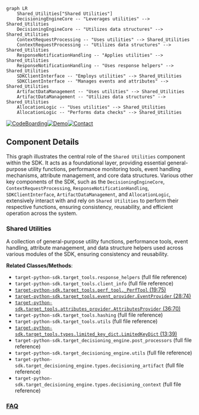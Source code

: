 ```mermaid
graph LR
    Shared_Utilities["Shared Utilities"]
    DecisioningEngineCore -- "Leverages utilities" --> Shared_Utilities
    DecisioningEngineCore -- "Utilizes data structures" --> Shared_Utilities
    ContextRequestProcessing -- "Uses utilities" --> Shared_Utilities
    ContextRequestProcessing -- "Utilizes data structures" --> Shared_Utilities
    ResponseNotificationHandling -- "Applies utilities" --> Shared_Utilities
    ResponseNotificationHandling -- "Uses response helpers" --> Shared_Utilities
    SDKClientInterface -- "Employs utilities" --> Shared_Utilities
    SDKClientInterface -- "Manages events and attributes" --> Shared_Utilities
    ArtifactDataManagement -- "Uses utilities" --> Shared_Utilities
    ArtifactDataManagement -- "Utilizes data structures" --> Shared_Utilities
    AllocationLogic -- "Uses utilities" --> Shared_Utilities
    AllocationLogic -- "Performs data checks" --> Shared_Utilities
```
[![CodeBoarding](https://img.shields.io/badge/Generated%20by-CodeBoarding-9cf?style=flat-square)](https://github.com/CodeBoarding/GeneratedOnBoardings)[![Demo](https://img.shields.io/badge/Try%20our-Demo-blue?style=flat-square)](https://www.codeboarding.org/demo)[![Contact](https://img.shields.io/badge/Contact%20us%20-%20contact@codeboarding.org-lightgrey?style=flat-square)](mailto:contact@codeboarding.org)

## Component Details

This graph illustrates the central role of the `Shared Utilities` component within the SDK. It acts as a foundational layer, providing essential general-purpose utility functions, performance monitoring tools, event handling mechanisms, attribute management, and core data structures. Various other key components of the SDK, such as the `DecisioningEngineCore`, `ContextRequestProcessing`, `ResponseNotificationHandling`, `SDKClientInterface`, `ArtifactDataManagement`, and `AllocationLogic`, extensively interact with and rely on `Shared Utilities` to perform their respective functions, ensuring consistency, reusability, and efficient operation across the system.

### Shared Utilities
A collection of general-purpose utility functions, performance tools, event handling, attribute management, and data structure helpers used across various modules of the SDK, ensuring consistency and reusability.


**Related Classes/Methods**:

- `target-python-sdk.target_tools.response_helpers` (full file reference)
- `target-python-sdk.target_tools.client_info` (full file reference)
- <a href="https://github.com/adobe/target-python-sdk/blob/master/target_tools/perf_tool.py#L19-L75" target="_blank" rel="noopener noreferrer">`target-python-sdk.target_tools.perf_tool._PerfTool` (19:75)</a>
- <a href="https://github.com/adobe/target-python-sdk/blob/master/target_tools/event_provider.py#L28-L74" target="_blank" rel="noopener noreferrer">`target-python-sdk.target_tools.event_provider.EventProvider` (28:74)</a>
- <a href="https://github.com/adobe/target-python-sdk/blob/master/target_tools/attributes_provider.py#L36-L70" target="_blank" rel="noopener noreferrer">`target-python-sdk.target_tools.attributes_provider.AttributesProvider` (36:70)</a>
- `target-python-sdk.target_tools.hashing` (full file reference)
- `target-python-sdk.target_tools.utils` (full file reference)
- <a href="https://github.com/adobe/target-python-sdk/blob/master/target_tools/types/limited_key_dict.py#L13-L39" target="_blank" rel="noopener noreferrer">`target-python-sdk.target_tools.types.limited_key_dict.LimitedKeyDict` (13:39)</a>
- `target-python-sdk.target_decisioning_engine.post_processors` (full file reference)
- `target-python-sdk.target_decisioning_engine.utils` (full file reference)
- `target-python-sdk.target_decisioning_engine.types.decisioning_artifact` (full file reference)
- `target-python-sdk.target_decisioning_engine.types.decisioning_context` (full file reference)




### [FAQ](https://github.com/CodeBoarding/GeneratedOnBoardings/tree/main?tab=readme-ov-file#faq)